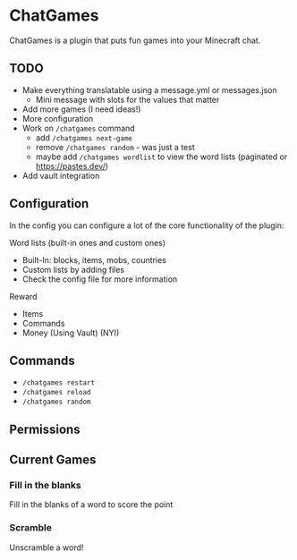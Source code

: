 # ChatGames

ChatGames is a plugin that puts fun games into your Minecraft chat.

## TODO

- Make everything translatable using a message.yml or messages.json
  - Mini message with slots for the values that matter
- Add more games (I need ideas!)
- More configuration
- Work on `/chatgames` command
  - add `/chatgames next-game`
  - remove `/chatgames random` - was just a test
  - maybe add `/chatgames wordlist` to view the word lists (paginated or https://pastes.dev/)
- Add vault integration

## Configuration

In the config you can configure a lot of the core functionality of the plugin:

Word lists (built-in ones and custom ones)
- Built-In: blocks, items, mobs, countries
- Custom lists by adding files
- Check the config file for more information

Reward
- Items
- Commands
- Money (Using Vault) (NYI)

## Commands

- `/chatgames restart`
- `/chatgames reload`
- `/chatgames random`

## Permissions

## Current Games

### Fill in the blanks

Fill in the blanks of a word to score the point

### Scramble

Unscramble a word!